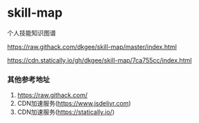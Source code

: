 # skill-map
个人技能知识图谱

https://raw.githack.com/dkgee/skill-map/master/index.html

https://cdn.statically.io/gh/dkgee/skill-map/7ca755cc/index.html

### 其他参考地址
1. https://raw.githack.com/
2. CDN加速服务(https://www.jsdelivr.com)
3. CDN加速服务(https://statically.io/)
  
